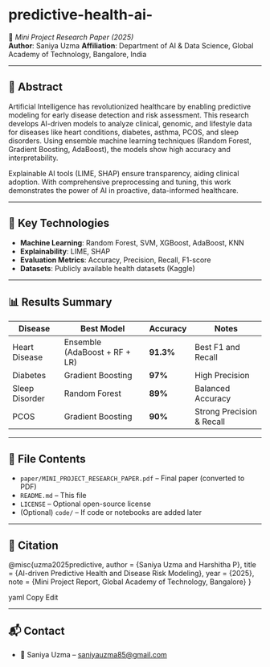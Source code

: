 # predictive-health-ai-
📄 *Mini Project Research Paper (2025)*  
**Author**: Saniya Uzma 
**Affiliation**: Department of AI & Data Science, Global Academy of Technology, Bangalore, India

---

## 🧠 Abstract

Artificial Intelligence has revolutionized healthcare by enabling predictive modeling for early disease detection and risk assessment. This research develops AI-driven models to analyze clinical, genomic, and lifestyle data for diseases like heart conditions, diabetes, asthma, PCOS, and sleep disorders. Using ensemble machine learning techniques (Random Forest, Gradient Boosting, AdaBoost), the models show high accuracy and interpretability.

Explainable AI tools (LIME, SHAP) ensure transparency, aiding clinical adoption. With comprehensive preprocessing and tuning, this work demonstrates the power of AI in proactive, data-informed healthcare.

---

## 🔬 Key Technologies
- **Machine Learning**: Random Forest, SVM, XGBoost, AdaBoost, KNN
- **Explainability**: LIME, SHAP
- **Evaluation Metrics**: Accuracy, Precision, Recall, F1-score
- **Datasets**: Publicly available health datasets (Kaggle)

---

## 📊 Results Summary

| Disease        | Best Model         | Accuracy | Notes |
|----------------|--------------------|----------|-------|
| Heart Disease  | Ensemble (AdaBoost + RF + LR) | **91.3%** | Best F1 and Recall |
| Diabetes       | Gradient Boosting  | **97%**   | High Precision |
| Sleep Disorder | Random Forest      | **89%**   | Balanced Accuracy |
| PCOS           | Gradient Boosting  | **90%**   | Strong Precision & Recall |

---

## 📎 File Contents

- `paper/MINI_PROJECT_RESEARCH_PAPER.pdf` – Final paper (converted to PDF)
- `README.md` – This file
- `LICENSE` – Optional open-source license
- (Optional) `code/` – If code or notebooks are added later

---

## 🔖 Citation

@misc{uzma2025predictive,
author = {Saniya Uzma and Harshitha P},
title = {AI-driven Predictive Health and Disease Risk Modeling},
year = {2025},
note = {Mini Project Report, Global Academy of Technology, Bangalore}
}

yaml
Copy
Edit

---

## 📬 Contact

- 📧 Saniya Uzma – saniyauzma85@gmail.com  

